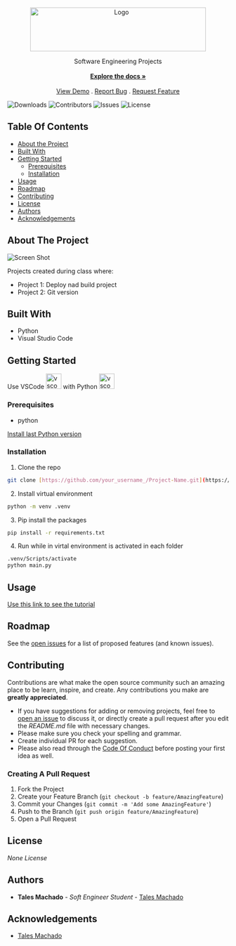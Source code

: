 <br/>
<p align="center">
  <a href="https://github.com/RobinCharles984/C214-Engenharia-de-Software">
    <img src="images/logo.png" alt="Logo" width="400" height="100">
  </a>

  <p align="center">
    Software Engineering Projects
    <br/>
    <br/>
    <a href="https://github.com/RobinCharles984/C214-Engenharia-de-Software"><strong>Explore the docs »</strong></a>
    <br/>
    <br/>
    <a href="https://github.com/RobinCharles984/C214-Engenharia-de-Software">View Demo</a>
    .
    <a href="https://github.com/RobinCharles984/C214-Engenharia-de-Software/issues">Report Bug</a>
    .
    <a href="https://github.com/RobinCharles984/C214-Engenharia-de-Software/issues">Request Feature</a>
  </p>
</p>

![Downloads](https://img.shields.io/github/downloads/RobinCharles984/C214-Engenharia-de-Software/total) ![Contributors](https://img.shields.io/github/contributors/RobinCharles984/C214-Engenharia-de-Software?color=dark-green) ![Issues](https://img.shields.io/github/issues/RobinCharles984/C214-Engenharia-de-Software) ![License](https://img.shields.io/github/license/RobinCharles984/C214-Engenharia-de-Software) 

## Table Of Contents

* [About the Project](#about-the-project)
* [Built With](#built-with)
* [Getting Started](#getting-started)
  * [Prerequisites](#prerequisites)
  * [Installation](#installation)
* [Usage](#usage)
* [Roadmap](#roadmap)
* [Contributing](#contributing)
* [License](#license)
* [Authors](#authors)
* [Acknowledgements](#acknowledgements)

## About The Project

![Screen Shot](images/screenshot.png)

Projects created during class where:
* Project 1: Deploy nad build project
* Project 2: Git version

## Built With

* Python
* Visual Studio Code

## Getting Started

Use VSCode <img src="images/vscode.png" alt="vscodelogo" width="35" height="35"> with Python <img src="images/python.png" alt="vscodelogo" width="35" height="35">

### Prerequisites

* python

[Install last Python version](https://www.python.org/downloads/)

### Installation

1. Clone the repo

```sh
git clone [https://github.com/your_username_/Project-Name.git](https://github.com/RobinCharles984/C214-Engenharia-de-Software.git)
```

2. Install virtual environment

```sh
python -m venv .venv
```

3. Pip install the packages

```sh
pip install -r requirements.txt
```

4. Run while in virtal environment is activated in each folder

```sh
.venv/Scripts/activate
python main.py
```

## Usage

[Use this link to see the tutorial]()

## Roadmap

See the [open issues](https://github.com/RobinCharles984/C214-Engenharia-de-Software/issues) for a list of proposed features (and known issues).

## Contributing

Contributions are what make the open source community such an amazing place to be learn, inspire, and create. Any contributions you make are **greatly appreciated**.
* If you have suggestions for adding or removing projects, feel free to [open an issue](https://github.com/RobinCharles984/C214-Engenharia-de-Software/issues/new) to discuss it, or directly create a pull request after you edit the *README.md* file with necessary changes.
* Please make sure you check your spelling and grammar.
* Create individual PR for each suggestion.
* Please also read through the [Code Of Conduct](https://github.com/RobinCharles984/C214-Engenharia-de-Software/blob/main/CODE_OF_CONDUCT.md) before posting your first idea as well.

### Creating A Pull Request

1. Fork the Project
2. Create your Feature Branch (`git checkout -b feature/AmazingFeature`)
3. Commit your Changes (`git commit -m 'Add some AmazingFeature'`)
4. Push to the Branch (`git push origin feature/AmazingFeature`)
5. Open a Pull Request

## License

_None License_

## Authors

* **Tales Machado** - *Soft Engineer Student* - [Tales Machado](https://github.com/RobinCharles984/)

## Acknowledgements

* [Tales Machado](https://github.com/RobinCharles984/)
